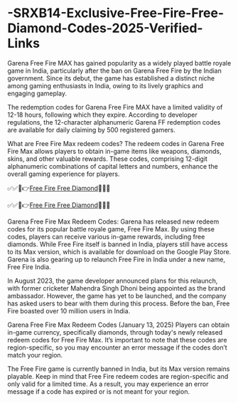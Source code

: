 # -SRXB14-Exclusive-Free-Fire-Free-Diamond-Codes-2025-Verified-Links
Garena Free Fire MAX has gained popularity as a widely played battle royale game in India, particularly after the ban on Garena Free Fire by the Indian government. Since its debut, the game has established a distinct niche among gaming enthusiasts in India, owing to its lively graphics and engaging gameplay. 

The redemption codes for Garena Free Fire MAX have a limited validity of 12-18 hours, following which they expire. According to developer regulations, the 12-character alphanumeric Garena FF redemption codes are available for daily claiming by 500 registered gamers.

What are Free Fire Max redeem codes?
The redeem codes in Garena Free Fire Max allows players to obtain in-game items like weapons, diamonds, skins, and other valuable rewards. These codes, comprising 12-digit alphanumeric combinations of capital letters and numbers, enhance the overall gaming experience for players.

✅✅🔴👉[Free Fire Free Diamond](https://offersfrog.com/free-fire)🔴✅✅

✅✅🔴👉[Free Fire Free Diamond](https://offersfrog.com/free-fire)🔴✅✅


Garena Free Fire Max Redeem Codes: Garena has released new redeem codes for its popular battle royale game, Free Fire Max. By using these codes, players can receive various in-game rewards, including free diamonds. While Free Fire itself is banned in India, players still have access to its Max version, which is available for download on the Google Play Store. Garena is also gearing up to relaunch Free Fire in India under a new name, Free Fire India.


In August 2023, the game developer announced plans for this relaunch, with former cricketer Mahendra Singh Dhoni being appointed as the brand ambassador. However, the game has yet to be launched, and the company has asked users to bear with them during this process. Before the ban, Free Fire boasted over 10 million users in India.

Garena Free Fire Max Redeem Codes (January 13, 2025) 
Players can obtain in-game currency, specifically diamonds, through today's newly released redeem codes for Free Fire Max. It’s important to note that these codes are region-specific, so you may encounter an error message if the codes don’t match your region.

The Free Fire game is currently banned in India, but its Max version remains playable. Keep in mind that Free Fire redeem codes are region-specific and only valid for a limited time. As a result, you may experience an error message if a code has expired or is not meant for your region.
